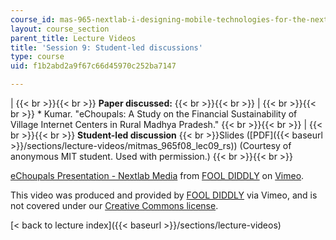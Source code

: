 ```yaml
---
course_id: mas-965-nextlab-i-designing-mobile-technologies-for-the-next-billion-users-fall-2008
layout: course_section
parent_title: Lecture Videos
title: 'Session 9: Student-led discussions'
type: course
uid: f1b2abd2a9f67c66d45970c252ba7147

---
```


|  {{< br >}}{{< br >}} **Paper discussed:** {{< br >}}{{< br >}}  |  {{< br >}}{{< br >}} *   Kumar. "eChoupals: A Study on the Financial Sustainability of Village Internet Centers in Rural Madhya Pradesh." {{< br >}}{{< br >}}  |  {{< br >}}{{< br >}} **Student-led discussion**  {{< br >}}Slides ([PDF]({{< baseurl >}}/sections/lecture-videos/mitmas_965f08_lec09_rs)) (Courtesy of anonymous MIT student. Used with permission.) {{< br >}}{{< br >}}  

[eChoupals Presentation - Nextlab Media](https://vimeo.com/2053155) from [FOOL DIDDLY](https://vimeo.com/user717518) on [Vimeo](https://vimeo.com).

This video was produced and provided by [FOOL DIDDLY](https://vimeo.com/2053155) via Vimeo, and is not covered under our [Creative Commons license](/terms/#cc).

[< back to lecture index]({{< baseurl >}}/sections/lecture-videos)